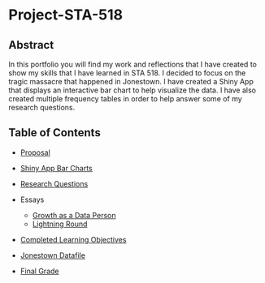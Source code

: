 # Project-STA-518
## Abstract
In this portfolio you will find my work and reflections that I have created to show my skills that I have learned in STA 518. I decided to focus on the tragic massacre that happened in Jonestown. I have created a Shiny App that displays an interactive bar chart to help visualize the data. I have also created multiple frequency tables in order to help answer some of my research questions. 
## Table of Contents

- [Proposal](https://github.com/meyesydn/Project-STA-518/blob/main/Proposal.md)
- [Shiny App Bar Charts](https://github.com/meyesydn/Project-STA-518/blob/main/Shiny_Jonestown.R)
- [Research Questions](https://github.com/meyesydn/Project-STA-518/blob/main/ResearchQuestions.md)

- Essays
  -   [Growth as a Data Person](https://github.com/meyesydn/Project-STA-518/blob/main/Growth.md)
  -   [Lightning Round](https://github.com/meyesydn/Project-STA-518/blob/main/Lightning.md)
 - [Completed Learning Objectives](https://github.com/meyesydn/Project-STA-518/blob/main/LO.md)
- [Jonestown Datafile](https://github.com/meyesydn/Project-STA-518/blob/main/jonestown_new.xlsx)
- [Final Grade](https://github.com/meyesydn/Project-STA-518/blob/main/FinalGrade.md)
